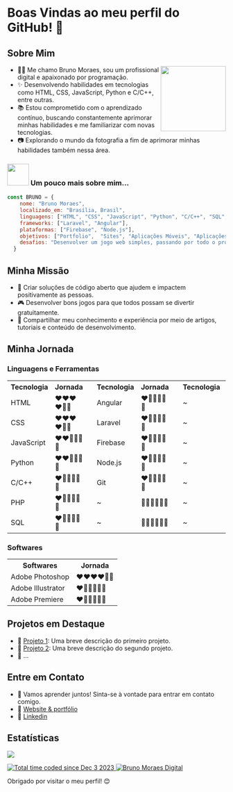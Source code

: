 # Boas Vindas ao meu perfil do GitHub! 👋

## Sobre Mim
<a href="#">
  <img style="width: 150px" align="right" src="https://raw.githubusercontent.com/brunomoraesdigital/ressources/main/bruno-bm-folio.png">
</a>
<div align="left">
    <ul>
    <li>👨‍💻 Me chamo Bruno Moraes, sou um profissional digital e apaixonado por programação.</li>
    <li>✨ Desenvolvendo habilidades em tecnologias como HTML, CSS, JavaScript, Python e C/C++, entre outras.</li>
    <li>📚 Estou comprometido com o aprendizado contínuo, buscando constantemente aprimorar minhas habilidades e me familiarizar com novas tecnologias.</li>
    <li>📷 Explorando o mundo da fotografia a fim de aprimorar minhas habilidades também nessa área.</li>
</ul>
</div>

### <a href="#"><img src="https://media.giphy.com/media/VgCDAzcKvsR6OM0uWg/giphy.gif" width="50"></a> Um pouco mais sobre mim...

```Javascript
const BRUNO = {
    nome: "Bruno Moraes",
    localizado_em: "Brasília, Brasil",
    linguagens: ["HTML", "CSS", "JavaScript", "Python", "C/C++", "SQL", "PHP"],
    frameworks: ["Laravel", "Angular"],
    plataformas: ["Firebase", "Node.js"],
    objetivos: ["Portfolio",  "Sites", "Aplicações Móveis", "Aplicações Desktop", "Aplicações Web", "Aplicações de Nuvem", "Jogos", "Artigos", "Fotos", "Ilustraçoes"],
    desafios: "Desenvolver um jogo web simples, passando por todo o processo de desenvolvimento, desde a concepção da ideia até a implantação do jogo.",
  }
````

## Minha Missão

  <div>
    <ul>
      <li>🎯 Criar soluções de código aberto que ajudem e impactem positivamente as pessoas.</li>
      <li>🎮 Desenvolver bons jogos para que todos possam se divertir gratuitamente.</li>
      <li>📖 Compartilhar meu conhecimento e experiência por meio de artigos, tutoriais e conteúdo de desenvolvimento.</li>
    </ul>
  </div>

## Minha Jornada
### Linguagens e Ferramentas
<table>
  <tr><th>Tecnologia</th><th>Jornada</th><th></th><th>Tecnologia</th><th>Jornada</th><th></th><th>Tecnologia</th><th>Jornada</th></tr>
  <tr><td>HTML</td><td>❤❤❤❤🤍🤍</td><td></td><td>Angular</td><td>❤🤍🤍🤍🤍🤍</td><td></td><td>~</td><td>🤍🤍🤍🤍🤍🤍</td></tr>
  <tr><td>CSS</td><td>❤❤❤❤🤍🤍</td><td></td><td>Laravel</td><td>❤🤍🤍🤍🤍🤍</td><td></td><td>~</td><td>🤍🤍🤍🤍🤍🤍</td></tr>
  <tr><td>JavaScript</td><td>❤❤🤍🤍🤍🤍</td><td></td><td>Firebase</td><td>❤🤍🤍🤍🤍🤍</td><td></td><td>~</td><td>🤍🤍🤍🤍🤍🤍</td></tr>
  <tr><td>Python</td><td>❤❤🤍🤍🤍🤍</td><td></td><td>Node.js</td><td>❤🤍🤍🤍🤍🤍</td><td></td><td>~</td><td>🤍🤍🤍🤍🤍🤍</td></tr>
  <tr><td>C/C++</td><td>❤🤍🤍🤍🤍🤍</td><td></td><td>Git</td><td>❤🤍🤍🤍🤍🤍</td><td></td><td>~</td><td>🤍🤍🤍🤍🤍🤍</td></tr>
  <tr><td>PHP</td><td>❤🤍🤍🤍🤍🤍</td><td></td><td>~</td><td>🤍🤍🤍🤍🤍🤍</td><td></td><td>~</td><td>🤍🤍🤍🤍🤍🤍</td></tr>
  <tr><td>SQL</td><td>❤🤍🤍🤍🤍🤍</td><td></td><td>~</td><td>🤍🤍🤍🤍🤍🤍</td><td></td><td>~</td><td>🤍🤍🤍🤍🤍🤍</td></tr>
</table>

### Softwares
<table>
  <tr><th>Softwares</th><th>Jornada</th></tr>
  <tr><td>Adobe Photoshop</td><td>❤❤❤❤🤍🤍</td></tr>
  <tr><td>Adobe Illustrator</td><td>❤🤍🤍🤍🤍🤍</td></tr>
  <tr><td>Adobe Premiere</td><td>❤🤍🤍🤍🤍🤍</td></tr>
</table>

## Projetos em Destaque

- 🔗 [Projeto 1](link-para-o-projeto-1): Uma breve descrição do primeiro projeto.
- 🔗 [Projeto 2](link-para-o-projeto-2): Uma breve descrição do segundo projeto.
- 🔗 ...

## Entre em Contato
- 💬 Vamos aprender juntos! Sinta-se à vontade para entrar em contato comigo.
- 🔗 [Website & portfólio](https://bmfolio.web.app/)
- 🔗 [Linkedin](https://www.linkedin.com/in/bruno-moraes-704728145/)

## Estatísticas
<p>
    <a href="https://github.com/anuraghazra/convoychat">
        <img align="center" src="https://github-readme-stats.vercel.app/api/top-langs/?username=brunomoraesdigital&hide=TeX&layout=compact"/>
    </a>
<p>
<p>
    <a href="https://wakatime.com/@018c2de4-3b42-4551-9268-9e1788c74b6f">
        <img src="https://wakatime.com/badge/user/018c2de4-3b42-4551-9268-9e1788c74b6f.svg" alt="Total time coded since Dec 3 2023"/>
    </a>
    <a href="https://visitor-badge.laobi.icu/">
        <img src="https://visitor-badge.laobi.icu/badge?page_id=brunomoraesdigital.visitor-badge" alt="Bruno Moraes Digital"/>
    </a>
</p>

Obrigado por visitar o meu perfil! 😊
